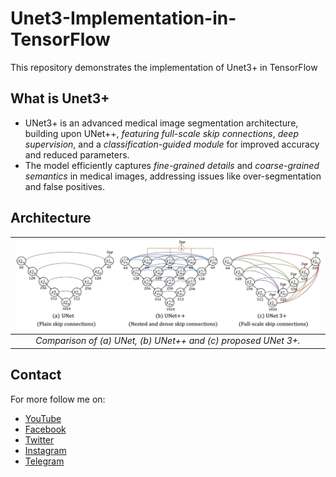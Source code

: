 # Unet3-Implementation-in-TensorFlow
This repository demonstrates the implementation of Unet3+ in TensorFlow

## What is Unet3+
- UNet3+ is an advanced medical image segmentation architecture, building upon UNet++, *featuring full-scale skip connections*, *deep supervision*, and a *classification-guided module* for improved accuracy and reduced parameters.
- The model efficiently captures *fine-grained details* and *coarse-grained semantics* in medical images, addressing issues like over-segmentation and false positives.

## Architecture

| ![The block diagram of the Original UNETR model.](figures/arch.png) |
| :--: |
| *Comparison of (a) UNet, (b) UNet++ and (c) proposed UNet 3+.* |

## Contact
For more follow me on:

- <a href="https://www.youtube.com/idiotdeveloper"> YouTube </a>
- <a href="https://facebook.com/idiotdeveloper"> Facebook </a>
- <a href="https://twitter.com/nikhilroxtomar"> Twitter </a>
- <a href="https://www.instagram.com/nikhilroxtomar"> Instagram </a>
- <a href="https://t.me/idiotdeveloper"> Telegram </a>
